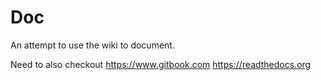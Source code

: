 # Doc

An attempt to use the wiki to document.

Need to also checkout 
https://www.gitbook.com
https://readthedocs.org
